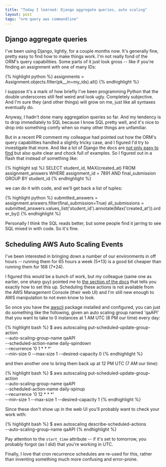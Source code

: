 ```yaml
---
title: "Today I learned: Django aggregate queries, auto scaling"
layout: post
tags: "orm query aws commandline"
---
```


## Django aggregate queries

I've been using Django, lightly, for a couple months now. It's generally fine,
pretty easy to find how to make things work. I'm not really fond of the ORM's
query capabilities. Some parts of it just look gross -- like if you're finding
an assignment with one of many IDs:

{% highlight python %}
assignments = Assignment.objects.filter(pk__in=my_ids).all()
{% endhighlight %}

I suppose it's a mark of how briefly I've been programming Python that the
double underscores still feel weird and look ugly. Completely subjective. And
I'm sure they (and other things) will grow on me, just like all syntaxes
eventually do.

Anyway, I hadn't done many aggregation queries so far. And my tendency is to
drop immediately to SQL because I know SQL pretty well, and it's nice to drop
into something comfy when so many other things are unfamiliar.

But in a recent PR comment my colleague had pointed out how the ORM's query
capabilities handled a slightly tricky case, and I figured I'd try to
investigate that more.  And like a lot of Django the docs are
[not only easy to find](https://docs.djangoproject.com/en/1.7/topics/db/aggregation/)
but also quite clear and chock full of examples. So I figured out in a 
flash that instead of something like:

{% highlight sql %}
  SELECT student_id, MAX(created_at)
    FROM assignment_answers
   WHERE assignment_id = 7891
         AND final_submission
GROUP BY student_id
{% endhighlight %}

we can do it with code, and we'll get back a list of tuples:

{% highlight python %}
submitted_answers = assignment.answers.filter(final_submission=True)
all_submissions = submitted_answers.values_list('student_id').annotate(Max('created_at')).order_by()
{% endhighlight %}

Personally I think the SQL reads better, but some people find it jarring to see
SQL mixed in with code. So it's fine.

## Scheduling AWS Auto Scaling Events

I've been interested in bringing down a number of our environments in off
hours -- running them for 65 hours a week (5\*13) is a good bit cheaper than
running them for 168 (7\*24).

I figured this would be a bunch of work, but my colleague (same one as earlier,
one sharp guy) pointed me to
[the section of the docs](http://docs.aws.amazon.com/AutoScaling/latest/DeveloperGuide/schedule_time.html)
that tells you exactly how to set this up. Scheduling these actions is not
available from the AWS Management Console (their web UI) and I'm still new
enough to AWS manipulation to not even know to look.

So once you have the [awscli](http://docs.aws.amazon.com/cli/latest/userguide/installing.html)
package installed and configured, you can just do something like the following,
given an auto scaling group named 'qaAPI' that you want to take to 0 instances
at 1 AM UTC (8 PM our time) every day:

{% highlight bash %}
$ aws autoscaling put-scheduled-update-group-action \
    --auto-scaling-group-name qaAPI \
    --scheduled-action-name daily-spindown \
    --recurrence '0 1 * * *' \
    --min-size 0 --max-size 1 --desired-capacity 0
{% endhighlight %}

and then another one to bring them back up at 12 PM UTC (7 AM our time):

{% highlight bash %}
$ aws autoscaling put-scheduled-update-group-action \
    --auto-scaling-group-name qaAPI \
    --scheduled-action-name daily-spinup \
    --recurrence '0 12 * * *' \
    --min-size 1 --max-size 1 --desired-capacity 1
{% endhighlight %}

Since these don't show up in the web UI you'll probably want to check your work
with:

{% highlight bash %}
$ aws autoscaling describe-scheduled-actions \
    --auto-scaling-group-name qaAPI
{% endhighlight %}

Pay attention to the `start_time` attribute -- if it's set to tomorrow, you
probably forgot (as I did) that you're working in UTC.

Finally, I love that cron recurrence schedules are re-used for this, rather
than inventing something much more confusing and error-prone.

